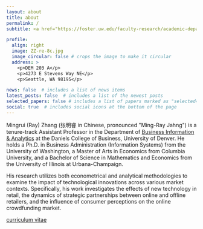 ```yaml
---
layout: about
title: about
permalink: /
subtitle: <a href="https://foster.uw.edu/faculty-research/academic-departments/information-systems-and-operations-management/">Michael G. Foster School of Business</a>

profile:
  align: right
  image: ZZ-re-8c.jpg
  image_circular: false # crops the image to make it circular
  address: >
    <p>DEM 203 A</p>
    <p>4273 E Stevens Way NE</p>
    <p>Seattle, WA 98195</p>

news: false  # includes a list of news items
latest_posts: false  # includes a list of the newest posts
selected_papers: false # includes a list of papers marked as "selected={true}"
social: true  # includes social icons at the bottom of the page
---
```


Mingrui (Ray) Zhang (张明睿 in Chinese, pronounced "Ming-Ray Jahng") is a tenure-track Assistant Professor in the Department of [Business Information & Analytics](https://daniels.du.edu/business-information-analytics/) at the Daniels College of Business, University of Denver. He holds a Ph.D. in Business Administration (Information Systems) from the University of Washington, a Master of Arts in Economics from Columbia University, and a Bachelor of Science in Mathematics and Economics from the University of Illinois at Urbana-Champaign.

His research utilizes both econometrical and analytical methodologies to examine the impact of technological innovations across various market contexts. Specifically, his work investigates the effects of new technology in retail, the dynamics of strategic partnerships between online and offline retailers, and the influence of consumer perceptions on the online crowdfunding market. 

[curriculum vitae](https://mingruirayzhang.github.io/assets/pdf/Mingrui_Zhang_CV.pdf)







